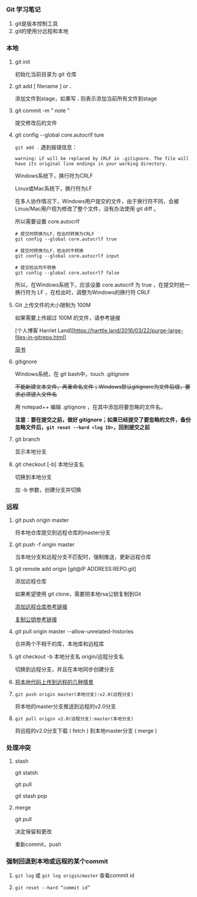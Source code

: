 ### Git 学习笔记

1. git是版本控制工具
2. git的使用分远程和本地

### 本地

1. git init

   初始化当前目录为 git 仓库

2. git add [ filename ] or **.**

   添加文件到stage，如果写 **.** 则表示添加当前所有文件到stage

3. git commit -m " note "

   提交修改后的文件
   
4. git config --global core.autocrlf ture

   `git add .` 遇到报错信息：

   `warning: LF will be replaced by CRLF in .gitignore.
   The file will have its original line endings in your working directory.`

   Windows系统下，换行符为CRLF

   Linux或Mac系统下，换行符为LF

   在多人协作情况下，Windows用户提交的文件，由于换行符不同，会被Linux/Mac用户视为修改了整个文件，没有办法使用 git diff 。

   所以需要设置 core.autocrlf 

   ```
   # 提交时转换为LF，检出时转换为CRLF
   git config --global core.autocrlf true
   
   # 提交时转换为LF，检出时不转换
   git config --global core.autocrlf input
   
   # 提交检出均不转换
   git config --global core.autocrlf false
   ```

   所以，在Windows系统下，应该设置 core.autocrlf 为 true ，在提交时统一换行符为 LF ，在检出时，调整为Windows的换行符 CRLF

5. Git 上传文件的大小限制为 100M

   如果需要上传超过 100M 的文件，请参考链接

   [个人博客 Harrlet Land][https://harttle.land/2016/03/22/purge-large-files-in-gitrepo.html]

   [简书](<https://www.jianshu.com/p/f4f34c67707a>)

6. gitignore

   Windows系统，在 git bash中，touch .gitignore

   ~~不能新建文本文件，再重命名文件；Windows默认gitignore为文件后缀，要求必须键入文件名~~

   用 notepad++ 编辑 .gitignore ，在其中添加将要忽略的文件名。

   **注意：要在提交之前，做好 gitignore；如果已经提交了要忽略的文件，备份忽略文件后，`git reset --hard <log ID>`，回到提交之前**

7. git branch

   显示本地分支

8. git checkout [-b] 本地分支名

   切换到本地分支

   加 -b 参数，创建分支并切换







### 远程

1. git push origin master

   将本地仓库提交到远程仓库的master分支
   
2. git push -f origin master

   当本地分支和远程分支不匹配时，强制推送，更新远程仓库
   
3. git remote add origin [git@IP ADDRESS:REPO.git]

   添加远程仓库

   如果希望使用 git clone，需要把本地rsa公钥复制到Git

   [添加远程仓库参考链接](<https://www.liaoxuefeng.com/wiki/896043488029600/898732864121440>)

   [复制公钥参考链接](<https://www.liaoxuefeng.com/wiki/896043488029600/896954117292416>)
   
4. git pull origin master --allow-unrelated-histories

   合并两个不相干的库，本地库和远程库

5. git checkout -b 本地分支名 origin/远程分支名

   切换到远程分支，并且在本地同步创建分支
   
6. [将本地代码上传到远程的几种情景](https://blog.csdn.net/programmer_at/article/details/78011705)

   

7. `git push origin master(本地分支):v2.0(远程分支)`

   将本地的master分支推送到远程的v2.0分支

8. `git pull origin v2.0(远程分支):master(本地分支)`

   将远程的v2.0分支下载 ( fetch ) 到本地master分支 ( merge )  









### 处理冲突

1. stash

   git statsh 

   git pull

   git stash pop

2. merge

   git pull

   决定保留和更改

   重新commit，push







### 强制回退到本地或远程的某个commit

1. `git log` 或 `git log origin/master` 查看commit id

2. `git reset --hard “commit id”`